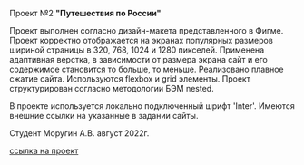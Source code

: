Проект №2
**"Путешествия по России"**

Проект выполнен согласно дизайн-макета представленного в Фигме.
Проект корректно отображается на экранах популярных размеров шириной страницы в 320, 768, 1024 и 1280 пикселей.
Применена адаптивная верстка, в зависимости от размера экрана сайт и его содержимое становится то больше, то меньше.
Реализовано плавное сжатие сайта.
Используются flexbox и grid элементы.
Проект структурирован согласно методологии БЭМ nested.

В проекте используется локально подключенный шрифт 'Inter'.
Имеются внешние ссылки на указанные в задании сайты.

Студент Моругин А.В.
август 2022г.

[ссылка на проект](https://alexandermorugin.github.io/russian-travel/)

